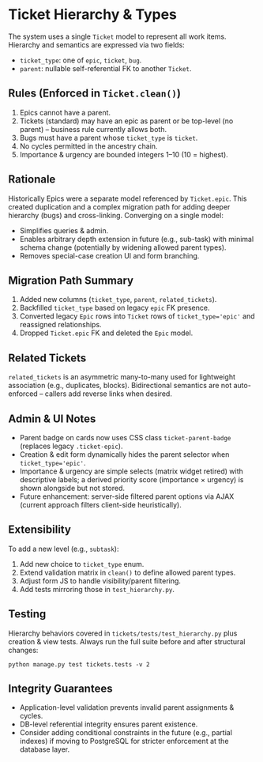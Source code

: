 # Ticket Hierarchy & Types

The system uses a single `Ticket` model to represent all work items. Hierarchy and semantics are expressed via two fields:

- `ticket_type`: one of `epic`, `ticket`, `bug`.
- `parent`: nullable self-referential FK to another `Ticket`.

## Rules (Enforced in `Ticket.clean()`)
1. Epics cannot have a parent.
2. Tickets (standard) may have an epic as parent or be top-level (no parent) – business rule currently allows both.
3. Bugs must have a parent whose `ticket_type` is `ticket`.
4. No cycles permitted in the ancestry chain.
5. Importance & urgency are bounded integers 1–10 (10 = highest).

## Rationale
Historically Epics were a separate model referenced by `Ticket.epic`. This created duplication and a complex migration path for adding deeper hierarchy (bugs) and cross-linking. Converging on a single model:
- Simplifies queries & admin.
- Enables arbitrary depth extension in future (e.g., sub-task) with minimal schema change (potentially by widening allowed parent types).
- Removes special-case creation UI and form branching.

## Migration Path Summary
1. Added new columns (`ticket_type`, `parent`, `related_tickets`).
2. Backfilled `ticket_type` based on legacy `epic` FK presence.
3. Converted legacy `Epic` rows into `Ticket` rows of `ticket_type='epic'` and reassigned relationships.
4. Dropped `Ticket.epic` FK and deleted the `Epic` model.

## Related Tickets
`related_tickets` is an asymmetric many-to-many used for lightweight association (e.g., duplicates, blocks). Bidirectional semantics are not auto-enforced – callers add reverse links when desired.

## Admin & UI Notes
- Parent badge on cards now uses CSS class `ticket-parent-badge` (replaces legacy `.ticket-epic`).
- Creation & edit form dynamically hides the parent selector when `ticket_type='epic'`.
- Importance & urgency are simple selects (matrix widget retired) with descriptive labels; a derived priority score (importance × urgency) is shown alongside but not stored.
- Future enhancement: server-side filtered parent options via AJAX (current approach filters client-side heuristically).

## Extensibility
To add a new level (e.g., `subtask`):
1. Add new choice to `ticket_type` enum.
2. Extend validation matrix in `clean()` to define allowed parent types.
3. Adjust form JS to handle visibility/parent filtering.
4. Add tests mirroring those in `test_hierarchy.py`.

## Testing
Hierarchy behaviors covered in `tickets/tests/test_hierarchy.py` plus creation & view tests. Always run the full suite before and after structural changes:

```
python manage.py test tickets.tests -v 2
```

## Integrity Guarantees
- Application-level validation prevents invalid parent assignments & cycles.
- DB-level referential integrity ensures parent existence.
- Consider adding conditional constraints in the future (e.g., partial indexes) if moving to PostgreSQL for stricter enforcement at the database layer.
